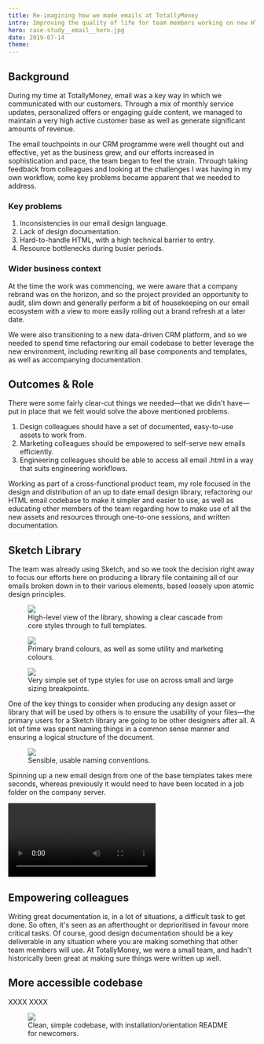 ```yaml
---
title: Re-imagining how we made emails at TotallyMoney
intro: Improving the quality of life for team members working on new HTML email projects by standardising the email design language and simplifying the codebase.
hero: case-study__email__hero.jpg
date: 2019-07-14
theme: 
---
```



## Background

During my time at TotallyMoney, email was a key way in which we communicated with our customers. Through a mix of monthly service updates, personalized offers or engaging guide content, we managed to maintain a very high active customer base as well as generate significant amounts of revenue. 

The email touchpoints in our CRM programme were well thought out and effective, yet as the business grew, and our efforts increased in sophistication and pace, the team began to feel the strain. Through taking feedback from colleagues and looking at the challenges I was having in my own workflow, some key problems became apparent that we needed to address.

### Key problems

1. Inconsistencies in our email design language.
2. Lack of design documentation.
3. Hard-to-handle HTML, with a high technical barrier to entry.
4. Resource bottlenecks during busier periods.


### Wider business context

At the time the work was commencing, we were aware that a company rebrand was on the horizon, and so the project provided an opportunity to audit, slim down and generally perform a bit of housekeeping on our email ecosystem with a view to more easily rolling out a brand refresh at a later date.

We were also transitioning to a new data-driven CRM platform, and so we needed to spend time refactoring our email codebase to better leverage the new environment, including rewriting all base components and templates, as well as accompanying documentation.

## Outcomes & Role

There were some fairly clear-cut things we needed—that we didn't have—put in place that we felt would solve the above mentioned problems.

1. Design colleagues should have a set of documented, easy-to-use assets to work from.
2. Marketing colleagues should be empowered to self-serve new emails efficiently.
3. Engineering colleagues should be able to access all email .html in a way that suits engineering workflows.

Working as part of a cross-functional product team, my role focused in the design and distribution of an up to date email design library, refactoring our HTML email codebase to make it simpler and easier to use, as well as educating other members of the team regarding how to make use of all the new assets and resources through one-to-one sessions, and written documentation.

## Sketch Library

The team was already using Sketch, and so we took the decision right away to focus our efforts here on producing a library file containing all of our emails broken down in to their various elements, based loosely upon atomic design principles.

<figure>
  <img src="/_assets/img/case-study__email__stylekit.jpg" />
  <figcaption>High-level view of the library, showing a clear cascade from core styles through to full templates.</figcaption>
</figure>

<figure>
  <img src="/_assets/img/case-study__email__colour.jpg" />
  <figcaption>Primary brand colours, as well as some utility and marketing colours.</figcaption>
</figure>

<figure>
  <img src="/_assets/img/case-study__email__type.jpg" />
  <figcaption>Very simple set of type styles for use on across small and large sizing breakpoints.</figcaption>
</figure>

One of the key things to consider when producing any design asset or library that will be used by others is to ensure the usability of your files—the primary users for a Sketch library are going to be other designers after all. A lot of time was spent naming things in a common sense manner and ensuring a logical structure of the document.

<figure>
  <img src="/_assets/img/case-study__email__symbols.jpg" />
  <figcaption>Sensible, usable naming conventions.  </figcaption>
</figure>

Spinning up a new email design from one of the base templates takes mere seconds, whereas previously it would need to have been located in a job folder on the company server.

<video controls autoplay loop>
  <source src="/_assets/mov/case-study__email__template.mp4" type="video/mp4">
  <p>This browser does not support the video element.</p>
</video>

## Empowering colleagues

Writing great documentation is, in a lot of situations, a difficult task to get done. So often, it's seen as an afterthought or deprioritised in favour more critical tasks. Of course, good design documentation should be a key deliverable in any situation where you are making something that other team members will use. At TotallyMoney, we were a small team, and hadn't historically been great at making sure things were written up well. 

## More accessible codebase

XXXX XXXX

<figure>
  <img src="/_assets/img/case-study__email__repo.jpg" />
  <figcaption>Clean, simple codebase, with installation/orientation README for newcomers.</figcaption>
</figure>


